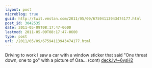 ```yaml
---
layout: post
microblog: true
guid: http://twit.vmstan.com/2011/05/09/67594113943474177.html
post_id: 3042535
date: 2011-05-09T08:17:47-0600
lastmod: 2011-05-09T08:17:47-0600
type: post
url: /2011/05/09/67594113943474177.html
---
```

Driving to work I saw a car with a window sticker that said "One threat down, one to go" with a picture of Osa… (cont) [deck.ly/~6ysH2](http://deck.ly/~6ysH2)
